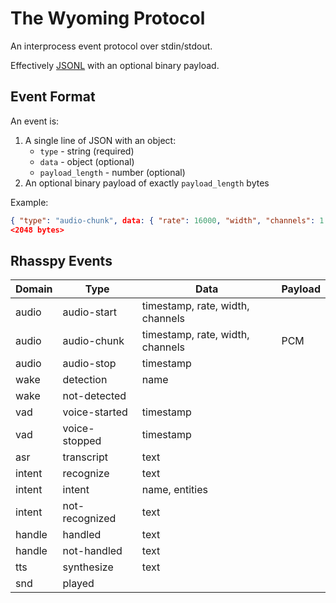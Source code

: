 # The Wyoming Protocol

An interprocess event protocol over stdin/stdout.

Effectively [JSONL](https://jsonlines.org/) with an optional binary payload.


## Event Format

An event is:

1. A single line of JSON with an object:
    * `type` - string (required)
    * `data` - object (optional)
    * `payload_length` - number (optional)
2. An optional binary payload of exactly `payload_length` bytes

Example:

```json
{ "type": "audio-chunk", data: { "rate": 16000, "width", "channels": 1 }, "payload_length": 2048 }
<2048 bytes>
```


## Rhasspy Events

| Domain | Type           | Data                             | Payload |
|--------|----------------|----------------------------------|---------|
| audio  | audio-start    | timestamp, rate, width, channels |         |
| audio  | audio-chunk    | timestamp, rate, width, channels | PCM     |
| audio  | audio-stop     | timestamp                        |         |
| wake   | detection      | name                             |         |
| wake   | not-detected   |                                  |         |
| vad    | voice-started  | timestamp                        |         |
| vad    | voice-stopped  | timestamp                        |         |
| asr    | transcript     | text                             |         |
| intent | recognize      | text                             |         |
| intent | intent         | name, entities                   |         |
| intent | not-recognized | text                             |         |
| handle | handled        | text                             |         |
| handle | not-handled    | text                             |         |
| tts    | synthesize     | text                             |         |
| snd    | played         |                                  |         |
